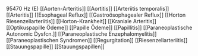 95470 Hz (E)
[[Aorten-Arteritis]]
[[Aortitis]]
[[Arteriitis temporalis]]
[[Arteritis]]
[[Esophageal Reflux]]
[[Gastroösophagealer Reflux]]
[[Horton Riesenzellarteriitis]]
[[Horton-Krankheit]]
[[Kraniale Arteritis]]
[[Optikuspapille Ödeme]]
[[Papille Ödeme]]
[[Papillitis]]
[[Paraneoplastische Autonomic Dysfcn.]]
[[Paraneoplastische Enzephalomyelitis]]
[[Paraneoplastischen Syndromen]]
[[Regurgitation]]
[[Riesenzellarteriitis]]
[[Stauungspapille]]
[[Stauungspapillen]]